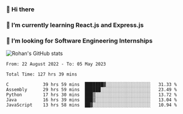 ### 👋 Hi there 

<!--
**rohznmdev/rohznmdev** is a ✨ _special_ ✨ repository because its `README.md` (this file) appears on your GitHub profile.

Here are some ideas to get you started:

- 🔭 I’m currently working on ...
- 🌱 I’m currently learning Ruby and Ruby on Rails
- 👯 I’m looking to collaborate on ...
- 🤔 I’m looking for help with ...
- 💬 Ask me about ...
- 📫 How to reach me: ...
- 😄 Pronouns: ...
- ⚡ Fun fact: ...
-->
### 🌱 I’m currently learning React.js and Express.js
### 🤔 I’m looking for Software Engineering Internships
![Rohan's GitHub stats](https://github-readme-stats.vercel.app/api?username=rohznmdev&theme=dark&show_icons=true)

<!--START_SECTION:waka-->

```text
From: 22 August 2022 - To: 05 May 2023

Total Time: 127 hrs 39 mins

C             39 hrs 59 mins  ███████▓░░░░░░░░░░░░░░░░░   31.33 %
Assembly      29 hrs 59 mins  ██████░░░░░░░░░░░░░░░░░░░   23.49 %
Python        17 hrs 30 mins  ███▒░░░░░░░░░░░░░░░░░░░░░   13.72 %
Java          16 hrs 39 mins  ███▒░░░░░░░░░░░░░░░░░░░░░   13.04 %
JavaScript    13 hrs 58 mins  ██▓░░░░░░░░░░░░░░░░░░░░░░   10.94 %
```

<!--END_SECTION:waka-->
